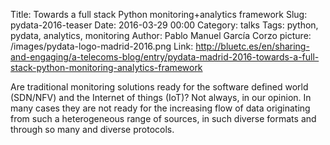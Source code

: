 Title: Towards a full stack Python monitoring+analytics framework
Slug: pydata-2016-teaser
Date: 2016-03-29 00:00
Category: talks
Tags: python, pydata, analytics, monitoring
Author: Pablo Manuel García Corzo
picture: /images/pydata-logo-madrid-2016.png
Link: http://bluetc.es/en/sharing-and-engaging/a-telecoms-blog/entry/pydata-madrid-2016-towards-a-full-stack-python-monitoring-analytics-framework

Are traditional monitoring solutions ready for the software defined world (SDN/NFV) and the Internet of things (IoT)? Not always, in our opinion. In many cases they are not ready for the increasing flow of data originating from such a heterogeneous range of sources, in such diverse formats and through so many and diverse protocols.



